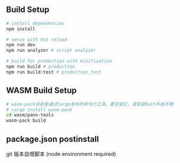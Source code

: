 ## Build Setup

``` bash
# install dependencies
npm install

# serve with hot reload
npm run dev
npm run analyzer # script analyzer

# build for production with minification
npm run build # production
npm run build:test # production_test
```

## WASM Build Setup
``` bash
# wasm-pack目前是通过Cargo发布的命令行工具。要安装它，请安装Rust开发环境
# cargo install wasm-pack
cd wasm/pano-tools
wasm-pack build
```

## package.json postinstall
git 版本自增脚本 (node environment required)
